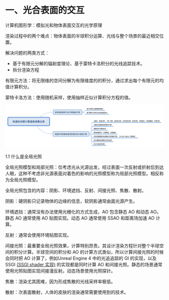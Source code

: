 # 一、光合表面的交互
计算机图形学：模拟光和物体表面交互的光学原理

渲染过程中的两个难点：物体表面的半球积分运算、光线与整个场景的最近相交位置。

解决问题的两类方式：
- 基于有限元分解的辐射度理论、基于蒙特卡洛积分的光线追踪技术。
- 拆分渲染方程

有限元方法：将无限维的空间分解为有限维度的的积分，通过求出每个有限元的均值计算积分。

蒙特卡洛方法：使用随机采样，使用抽样近似计算积分方程的值。

![快速的光照计算渲染场景的方法](/pic/快速的光照计算渲染场景分类.png)

1.1 什么是全局光照

全局光照模型和局部光照：仅考虑光从光源出发，经过表面一次反射或折射后到达人眼，这种不考虑非光源表面对着色的影响的光照模型称为局部光照模型。相反称为全局光照模型。

全局光照包含的内容：阴影、环境遮挡、反射、间接光照、焦散、散射。

阴影：硬阴影只记录物体的边缘的信息，软阴影通常由面光源产生。

环境遮挡：通常没有办法使用光栅化的方式生成，AO 包含静态 AO 和动态 AO。静态 AO 通常使用 AO 贴图实现。动态 AO 通常使用 SSAO 和距离场加速 AO 计算。

反射：通常会使用环境贴图实现。

间接光照：最重要全局光照效果，计算特别昂贵。其设计渲染方程针对整个半球空间的积分计算。半球空间的积分和 AO 的计算方式类似，所以计算间接光照的时候会同时把 AO 计算了，例如Unreal Engine 4 中的光追追踪的 GI 的实现，以及 SSGI [(SSGI shader 实现)](https://github.com/EpicGames/UnrealEngine/blob/release/Engine/Shaders/Private/SSRT/SSRTDiffuseIndirect.usf) 的实现都是同时计算 AO 和间接光照。静态的场景通常使用光照贴图实现间接漫反射。动态场景使用光照探针。

焦散：渲染尤其困难，因为形成焦散的光线采样率极低。

散射：次表面散射，人体的皮肤的渲染通常需要使用到的技术。

